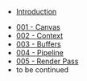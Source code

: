 <!-- docs/_sidebar.md -->

* [Introduction](/)
- [001 - Canvas](/lessons/001_canvas/index.md)
- [002 - Context](/lessons/002_context/index.md)
- [003 - Buffers](/lessons/003_buffers/index.md)
- [004 - Pipeline](/lessons/004_pipeline/index.md)
- [005 - Render Pass](/lessons/005_renderpass/index.md)
- to be continued